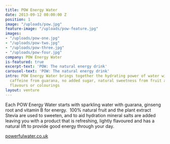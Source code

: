 ```yaml
---
title: POW Energy Water
date: 2013-09-12 00:00:00 Z
position: 1
image: "/uploads/pow.jpg"
feature-image: "/uploads/pow-feature.jpg"
images:
- "/uploads/pow-one.jpg"
- "/uploads/pow-two.jpg"
- "/uploads/pow-three.jpg"
- "/uploads/pow-four.jpg"
company: POW Energy Water
is-featured: true
excerpt-text: 'POW: The natural energy drink'
carousel-text: 'POW: The natural energy drink'
intro: POW Energy Water brings together the hydrating power of water with natural
  caffeine from guarana, no added sugar, natural sweetness from fruit and no artificial
  flavours or colourings
layout: venture
---
```


Each POW Energy Water starts with sparkling water with guarana, ginseng root and vitamin B for energy.  100% natural fruit and the plant extract Stevia are used to sweeten, and to aid hydration mineral salts are added leaving you with a product that is refreshing, lightly flavoured and has a natural lift to provide good energy through your day.

[powerfulwater.co.uk](http://www.powenergywater.com)